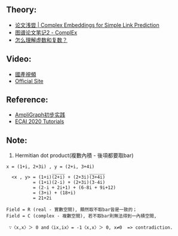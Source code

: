 ## Theory:
* [论文浅尝 | Complex Embeddings for Simple Link Prediction](https://blog.csdn.net/tgqdt3ggamdkhaslzv/article/details/79081541)
* [图谱论文笔记2 - ComplEx](https://longaspire.github.io/blog/%E5%9B%BE%E8%B0%B1%E8%AE%BA%E6%96%87%E7%AC%94%E8%AE%B02/)
* [怎么理解虚数和复数？](https://zhuanlan.zhihu.com/p/350085395)

## Video:
* [國產視頻](https://search.bilibili.com/all?keyword=%E7%9F%A5%E8%AF%86%E5%9B%BE%E8%B0%B1%EF%BC%88Knowledge%20Graph)
* [Official Site](https://docs.ampligraph.org/en/1.3.2/tutorials.html)

## Reference:
* [AmpliGraph初步实践](https://juejin.cn/post/7033386911968428040)
* [ECAI 2020 Tutorials](https://www.youtube.com/watch?v=gX_KHaU8ChI)

## Note:
1. Hermitian dot product(複數內積 - 後項都要取bar)
```
x = (1+i, 2+3i) , y = (2+i, 3+4i)
                 _____         ______
  <x , y> = (1+i)(2+i) + (2+3i)(3+4i)
          = (1+i)(2-i) + (2+3i)(3-4i)
          = (2-i + 2i+1) + (6-8i + 9i+12)
          = (3+i) + (18+i)
          = 21+2i

Field = R (real - 實數空間), 顯然取不取bar皆是一致的；
Field = C (complex - 複數空間), 若不取bar則無法得到一內積空間,

 ∵〈x,x〉＞ 0 and〈ix,ix〉= -1〈x,x〉＞ 0, x≠0  => contradiction.

